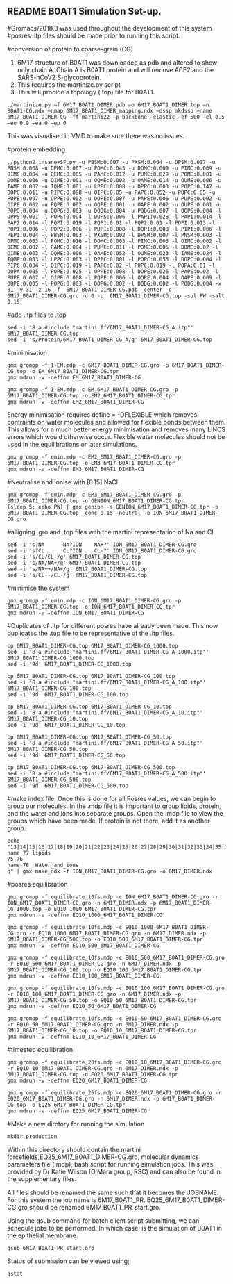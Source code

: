 ## README B0AT1 Simulation Set-up. 

#Gromacs/2018.3 was used throughout the development of this system 
#posres .itp files should be made prior to running this script. 

#conversion of protein to coarse-grain (CG)
1.	 6M17 structure of B0AT1 was downloaded as pdb and altered to show only chain A. Chain A is B0AT1 protein and will remove ACE2 and the SARS-nCoV2 S-glycoprotein. 
2.	 This requires the martinize.py script 
3.	 This will procide a topology (.top) file for B0AT1. 

```
./martinize.py –f 6M17_B0AT1_DIMER.pdb –o 6M17_B0AT1_DIMER.top –n B0AT1-CG.ndx –nmap 6M17_B0AT1_DIMER_mapping.ndx –dssp mkdssp –name 6M17_B0AT1_DIMER-CG –ff martini22 –p backbone –elastic –ef 500 –el 0.5 –eu 0.9 –ea 0 –ep 0
```
This was visualised in VMD to make sure there was no issues. 

#protein embedding
```
./python2 insane+SF.py -u PBSM:0.007 -u PXSM:0.004 -u DPSM:0.017 -u PNSM:0.008 -u DPMC:0.007 -u POMC:0.043 -u DOMC:0.009 -u PIMC:0.009 -u OIMC:0.004 -u OEMC:0.005 -u PAMC:0.012 -u PUMC:0.029 -u POME:0.001 -u DOME:0.006 -u OIME:0.001 -u OQME:0.002 -u OAME:0.014 -u OUME:0.006 -u IAME:0.007 -u IQME:0.001 -u LPPC:0.008 -u DPPC:0.003 -u POPC:0.147 -u DOPC:0.011 -u PIPC:0.088 -u OIPC:0.05 -u PAPC:0.052 -u PUPC:0.05 -u POPE:0.007 -u OPPE:0.002 -u DOPE:0.007 -u PAPE:0.006 -u PUPE:0.002 -u OIPE:0.002 -u PQPE:0.002 -u OQPE:0.001 -u OAPE:0.002 -u OUPE:0.001 -u POPG:0.004 -u DOPG:0.003 -u DODG:0.004 -u PODG:0.007 -l OGPS:0.004 -l DPPS:0.001 -l POPS:0.094 -l DOPS:0.006 -l PAPI:0.028 -l PAP1:0.014 -l PAP2:0.014 -l PQPI:0.019 -l PQP1:0.01 -l PQP2:0.01 -l POPI:0.013 -l POP1:0.006 -l POP2:0.006 -l PUPI:0.008 -l DOPI:0.008 -l PIPI:0.006 -l PEPI:0.004 -l PBSM:0.003 -l PXSM:0.002 -l DPSM:0.007 -l PNSM:0.003 -l DPMC:0.003 -l POMC:0.016 -l DOMC:0.003 -l PIMC:0.003 -l OIMC:0.002 -l OEMC:0.002 -l PAMC:0.004 -l PUMC:0.011 -l POME:0.005 -l DOME:0.02 -l OIME:0.003 -l OQME:0.006 -l OAME:0.052 -l OUME:0.023 -l IAME:0.024 -l IQME:0.003 -l LPPC:0.003 -l DPPC:0.001 -l POPC:0.056 -l DOPC:0.004 -l PIPC:0.034 -l OIPC:0.019 -l PAPC:0.02 -l PUPC:0.019 -l POPA:0.01 -l DOPA:0.005 -l POPE:0.025 -l OPPE:0.008 -l DOPE:0.026 -l PAPE:0.02 -l PUPE:0.007 -l OIPE:0.008 -l PQPE:0.006 -l OQPE:0.004 -l OAPE:0.009 -l OUPE:0.005 -l POPG:0.003 -l DOPG:0.002 -l DODG:0.002 -l PODG:0.004 -x 31 -y 31 -z 16 -f  6M17_B0AT1_DIMER-CG.pdb -center -o  6M17_B0AT1_DIMER-CG.gro -d 0 -p  6M17_B0AT1_DIMER-CG.top -sol PW -salt 0.15
```

#add .itp files to .top
```
sed -i '8 a #include "martini.ff/6M17_B0AT1_DIMER-CG_A.itp"' 6M17_B0AT1_DIMER-CG.top
sed -i 's/Protein/6M17_B0AT1_DIMER-CG_A/g' 6M17_B0AT1_DIMER-CG.top
```

#minimisation
```
gmx grompp -f 1-EM.mdp -c 6M17_B0AT1_DIMER-CG.gro -p 6M17_B0AT1_DIMER-CG.top -o EM_6M17_B0AT1_DIMER-CG.tpr
gmx mdrun -v -deffnm EM_6M17_B0AT1_DIMER-CG
```
```
gmx grompp -f 1-EM.mdp -c EM_6M17_B0AT1_DIMER-CG.gro -p 6M17_B0AT1_DIMER-CG.top -o EM2_6M17_B0AT1_DIMER-CG.tpr
gmx mdrun -v -deffnm EM2_6M17_B0AT1_DIMER-CG
```
Energy minimisation requires define = -DFLEXIBLE which removes contraints on water molecules and allowed for flexible bonds between them. This allows for a much better energy minimisation and removes many LINCS errors which would otherwise occur. Flexible water molecules should not be used in the equilibrations or later simulations. 
```
gmx grompp -f emin.mdp -c EM2_6M17_B0AT1_DIMER-CG.gro -p 6M17_B0AT1_DIMER-CG.top -o EM3_6M17_B0AT1_DIMER-CG.tpr
gmx mdrun -v -deffnm EM3_6M17_B0AT1_DIMER-CG
```

#Neutralise and Ionise with [0.15] NaCl
```
gmx grompp -f emin.mdp -c EM3_6M17_B0AT1_DIMER-CG.gro -p 6M17_B0AT1_DIMER-CG.top -o GENION_6M17_B0AT1_DIMER-CG.tpr
(sleep 5; echo PW) | gmx genion -s GENION_6M17_B0AT1_DIMER-CG.tpr -p 6M17_B0AT1_DIMER-CG.top -conc 0.15 -neutral -o ION_6M17_B0AT1_DIMER-CG.gro
```

#alligning .gro and .top files with the martini representation of Na and Cl.
```
sed -i 's?NA      NA?ION    NA+?' ION_6M17_B0AT1_DIMER-CG.gro
sed -i 's?CL      CL?ION    CL-?' ION_6M17_B0AT1_DIMER-CG.gro
sed -i 's/CL/CL-/g' 6M17_B0AT1_DIMER-CG.top
sed -i 's/NA/NA+/g' 6M17_B0AT1_DIMER-CG.top
sed -i 's/NA++/NA+/g' 6M17_B0AT1_DIMER-CG.top
sed -i 's/CL--/CL-/g' 6M17_B0AT1_DIMER-CG.top
```
#minimise the system
``` 
gmx grompp -f emin.mdp -c ION_6M17_B0AT1_DIMER-CG.gro -p 6M17_B0AT1_DIMER-CG.top -o ION_6M17_B0AT1_DIMER-CG.tpr
gmx mdrun -v -deffnm ION_6M17_B0AT1_DIMER-CG
```

#Duplicates of .itp for different posres have already been made. This now duplicates the .top file to be representative of the .itp files. 
```
cp 6M17_B0AT1_DIMER-CG.top 6M17_B0AT1_DIMER-CG_1000.top
sed -i '8 a #include "martini.ff/6M17_B0AT1_DIMER-CG_A_1000.itp"' 6M17_B0AT1_DIMER-CG_1000.top
sed -i '9d' 6M17_B0AT1_DIMER-CG_1000.top
```
```
cp 6M17_B0AT1_DIMER-CG.top 6M17_B0AT1_DIMER-CG_100.top
sed -i '8 a #include "martini.ff/6M17_B0AT1_DIMER-CG_A_100.itp"' 6M17_B0AT1_DIMER-CG_100.top
sed -i '9d' 6M17_B0AT1_DIMER-CG_100.top
```
```
cp 6M17_B0AT1_DIMER-CG.top 6M17_B0AT1_DIMER-CG_10.top
sed -i '8 a #include "martini.ff/6M17_B0AT1_DIMER-CG_A_10.itp"' 6M17_B0AT1_DIMER-CG_10.top
sed -i '9d' 6M17_B0AT1_DIMER-CG_10.top
```
```
cp 6M17_B0AT1_DIMER-CG.top 6M17_B0AT1_DIMER-CG_50.top
sed -i '8 a #include "martini.ff/6M17_B0AT1_DIMER-CG_A_50.itp"' 6M17_B0AT1_DIMER-CG_50.top
sed -i '9d' 6M17_B0AT1_DIMER-CG_50.top
```
```
cp 6M17_B0AT1_DIMER-CG.top 6M17_B0AT1_DIMER-CG_500.top
sed -i '8 a #include "martini.ff/6M17_B0AT1_DIMER-CG_A_500.itp"' 6M17_B0AT1_DIMER-CG_500.top
sed -i '9d' 6M17_B0AT1_DIMER-CG_500.top
```
#make index file.
Once this is done for all Posres values, we can begin to group our molecules. In the .mdp file it is important to group lipids, protein, and the water and ions into separate groups.  Open the .mdp file to view the groups which have been made. If protein is not there, add it as another group. 
 
```
echo "13|14|15|16|17|18|19|20|21|22|23|24|25|26|27|28|29|30|31|32|33|34|35|36|37|38|39|40|41|42|43|44|45|46|47|48|49|50|51|52|53|54|55|56|57|58|59|60|61|62|63|64|65|66|67|68|69|70|71|72|73|74
name 77 lipids 
75|76 
name 78  Water_and_ions
q" | gmx make_ndx -f ION_6M17_B0AT1_DIMER-CG.gro -o 6M17_DIMER.ndx
```
#posres  equilibration
```
gmx grompp -f equilibrate_10fs.mdp -c ION_6M17_B0AT1_DIMER-CG.gro -r ION_6M17_B0AT1_DIMER-CG.gro -n 6M17_DIMER.ndx -p 6M17_B0AT1_DIMER-CG_1000.top -o EQ10_1000_6M17_B0AT1_DIMER-CG.tpr
gmx mdrun -v -deffnm EQ10_1000_6M17_B0AT1_DIMER-CG
```
```
gmx grompp -f equilibrate_10fs.mdp -c EQ10_1000_6M17_B0AT1_DIMER-CG.gro -r EQ10_1000_6M17_B0AT1_DIMER-CG.gro -n 6M17_DIMER.ndx -p 6M17_B0AT1_DIMER-CG_500.top -o EQ10_500_6M17_B0AT1_DIMER-CG.tpr
gmx mdrun -v -deffnm EQ10_500_6M17_B0AT1_DIMER-CG
```
```
gmx grompp -f equilibrate_10fs.mdp -c EQ10_500_6M17_B0AT1_DIMER-CG.gro -r EQ10_500_6M17_B0AT1_DIMER-CG.gro -n 6M17_DIMER.ndx -p 6M17_B0AT1_DIMER-CG_100.top -o EQ10_100_6M17_B0AT1_DIMER-CG.tpr
gmx mdrun -v -deffnm EQ10_100_6M17_B0AT1_DIMER-CG
```
```
gmx grompp -f equilibrate_10fs.mdp -c EQ10_100_6M17_B0AT1_DIMER-CG.gro -r EQ10_100_6M17_B0AT1_DIMER-CG.gro -n 6M17_DIMER.ndx -p 6M17_B0AT1_DIMER-CG_50.top -o EQ10_50_6M17_B0AT1_DIMER-CG.tpr
gmx mdrun -v -deffnm EQ10_50_6M17_B0AT1_DIMER-CG
```
```
gmx grompp -f equilibrate_10fs.mdp -c EQ10_50_6M17_B0AT1_DIMER-CG.gro -r EQ10_50_6M17_B0AT1_DIMER-CG.gro -n 6M17_DIMER.ndx -p 6M17_B0AT1_DIMER-CG_10.top -o EQ10_10_6M17_B0AT1_DIMER-CG.tpr
gmx mdrun -v -deffnm EQ10_10_6M17_B0AT1_DIMER-CG
```

#timestep equilibration
```
gmx grompp -f equilibrate_20fs.mdp -c EQ10_10_6M17_B0AT1_DIMER-CG.gro -r EQ10_10_6M17_B0AT1_DIMER-CG.gro -n 6M17_DIMER.ndx -p 6M17_B0AT1_DIMER-CG.top -o EQ20_6M17_B0AT1_DIMER-CG.tpr
gmx mdrun -v -deffnm EQ20_6M17_B0AT1_DIMER-CG
```
```
gmx grompp -f equilibrate_25fs.mdp -c EQ20_6M17_B0AT1_DIMER-CG.gro -r EQ20_6M17_B0AT1_DIMER-CG.gro -n 6M17_DIMER.ndx -p 6M17_B0AT1_DIMER-CG.top -o EQ25_6M17_B0AT1_DIMER-CG.tpr
gmx mdrun -v -deffnm EQ25_6M17_B0AT1_DIMER-CG
```
#Make a new dirctory for running the simulation
```
mkdir production
```

Within this directory should contain the martini forcefields,EQ25_6M17_B0AT1_DIMER-CG.gro,  molecular dynamics parameters file (.mdp), bash script for running simulation jobs. This was provided by Dr Katie Wilson (O'Mara group, RSC) and can also be found in the supplementary files. 

All files should be renamed the same such that it becomes the JOBNAME. For this system the job name is 6M17_B0AT1_PR. EQ25_6M17_B0AT1_DIMER-CG.gro should be renamed 6M17_B0AT1_PR_start.gro.

Using the qsub command for batch client script submitting, we can schedule jobs to be performed. In which case, is the simulation of B0AT1 in the epithelial membrane. 
```
qsub 6M17_B0AT1_PR_start.gro
```

Status of submission can be viewed using;
```
qstat
```


